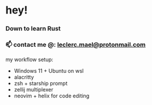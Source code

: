 # hey!

### Down to learn Rust
### 📫 contact me @: leclerc.mael@protonmail.com



my workflow setup:
  - Windows 11 + Ubuntu on wsl
  - alacritty 
  - zsh + starship prompt
  - zellij multiplexer
  - neovim + helix for code editing 
